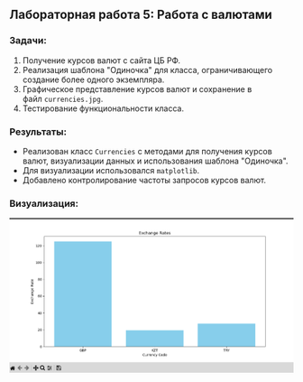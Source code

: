 ## Лабораторная работа 5: Работа с валютами

### Задачи:

1. Получение курсов валют с сайта ЦБ РФ.
2. Реализация шаблона "Одиночка" для класса, ограничивающего создание более одного экземпляра.
3. Графическое представление курсов валют и сохранение в файл `currencies.jpg`.
4. Тестирование функциональности класса.

### Результаты:

- Реализован класс `Currencies` с методами для получения курсов валют, визуализации данных и использования шаблона "Одиночка".
- Для визуализации использовался `matplotlib`.
- Добавлено контролирование частоты запросов курсов валют.

### Визуализация:
![](3.1/prog5/lab5/images/image.png)